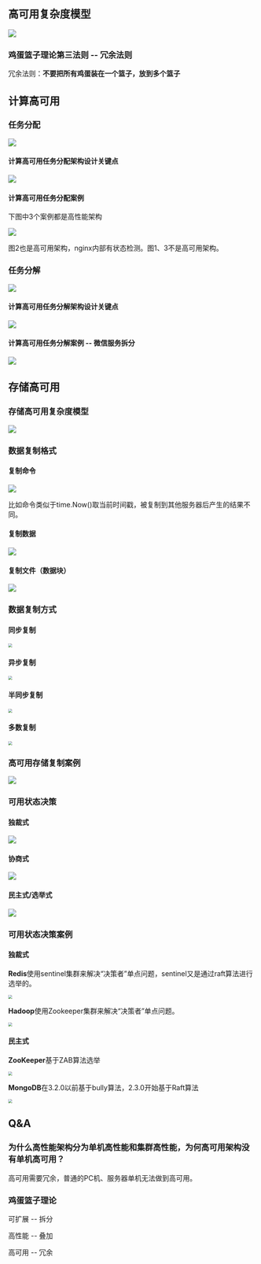## 高可用复杂度模型

![](9_如何设计高可用架构.assets/image-20220829235245126.png)

### 鸡蛋篮子理论第三法则 -- 冗余法则

冗余法则：**不要把所有鸡蛋装在一个篮子，放到多个篮子**

## 计算高可用

### 任务分配

![](9_如何设计高可用架构.assets/image-20220829235927519.png)

#### 计算高可用任务分配架构设计关键点

![](9_如何设计高可用架构.assets/image-20220830000042343.png)

#### 计算高可用任务分配案例

下图中3个案例都是高性能架构

![](9_如何设计高可用架构.assets/image-20220830000217605.png)

图2也是高可用架构，nginx内部有状态检测。图1、3不是高可用架构。

### 任务分解

![](9_如何设计高可用架构.assets/image-20220830000822961.png)

#### 计算高可用任务分解架构设计关键点

![](9_如何设计高可用架构.assets/image-20220830000948167.png)

#### 计算高可用任务分解案例 -- 微信服务拆分

![](9_如何设计高可用架构.assets/image-20220830004523250.png)

## 存储高可用

### 存储高可用复杂度模型

![](9_如何设计高可用架构.assets/image-20220902001707851.png)

### 数据复制格式

#### 复制命令

![](9_如何设计高可用架构.assets/image-20220902002005274.png)

比如命令类似于time.Now()取当前时间戳，被复制到其他服务器后产生的结果不同。

#### 复制数据

![](9_如何设计高可用架构.assets/image-20220902002044239.png)

#### 复制文件（数据块）

![](9_如何设计高可用架构.assets/image-20220902002130495.png)

### 数据复制方式 

#### 同步复制

<img src="9_如何设计高可用架构.assets/image-20220902002233851.png" style="zoom:50%;" />

#### 异步复制

<img src="9_如何设计高可用架构.assets/image-20220902002331306.png" style="zoom:50%;" />

#### 半同步复制

<img src="9_如何设计高可用架构.assets/image-20220902002427293.png" style="zoom:50%;" />

#### 多数复制

<img src="9_如何设计高可用架构.assets/image-20220902002501879.png" style="zoom:50%;" />

### 高可用存储复制案例

![](9_如何设计高可用架构.assets/image-20220902002618352.png)

### 可用状态决策

#### 独裁式

![](9_如何设计高可用架构.assets/image-20220903010002049.png)

#### 协商式

![](9_如何设计高可用架构.assets/image-20220903010119405.png)

#### 民主式/选举式

![](9_如何设计高可用架构.assets/image-20220903010308855.png)

### 可用状态决策案例

#### 独裁式

**Redis**使用sentinel集群来解决“决策者”单点问题，sentinel又是通过raft算法进行选举的。

<img src="9_如何设计高可用架构.assets/image-20220903233110952.png" style="zoom:50%;" />

**Hadoop**使用Zookeeper集群来解决“决策者”单点问题。

<img src="9_如何设计高可用架构.assets/image-20220903233236885.png" style="zoom:50%;" />

#### 民主式

**ZooKeeper**基于ZAB算法选举

<img src="9_如何设计高可用架构.assets/image-20220903233454520.png" style="zoom:50%;" />

**MongoDB**在3.2.0以前基于bully算法，2.3.0开始基于Raft算法

<img src="9_如何设计高可用架构.assets/image-20220903233634920.png" style="zoom:50%;" />

## Q&A

### 为什么高性能架构分为单机高性能和集群高性能，为何高可用架构没有单机高可用？

高可用需要冗余，普通的PC机、服务器单机无法做到高可用。

### 鸡蛋篮子理论

可扩展 -- 拆分

高性能 -- 叠加

高可用 -- 冗余


